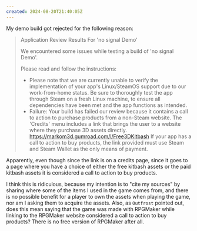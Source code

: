 ```yaml
---
created: 2024-08-20T21:40:05Z
---
```


My demo build got rejected for the following reason:

> Application Review Results For 'no signal Demo'
>
> We encountered some issues while testing a build of 'no signal Demo'.
>
> Please read and follow the instructions:
> - Please note that we are currently unable to verify the implementation of your app's Linux/SteamOS support due to our work-from-home status. Be sure to thoroughly test the app through Steam on a fresh Linux machine, to ensure all dependencies have been met and the app functions as intended.
> - Failure: Your build has failed our review because it contains a call to action to purchase products from a non-Steam website. The 'Credits' menu includes a link that brings the user to a website where they purchase 3D assets directly. https://markom3d.gumroad.com/l/Free3DKitbash If your app has a call to action to buy products, the link provided must use Steam and Steam Wallet as the only means of payment.

Apparently, even though since the link is on a credits page, since it goes to a page where you have a choice of either the free kitbash assets or the paid kitbash assets it is considered a call to action to buy products.

I think this is ridiculous, because my intention is to "cite my sources" by sharing where some of the items I used in the game comes from, and there is no possible benefit for a player to own the assets when playing the game, nor am I asking them to acquire the assets. Also, as `Outfrost` pointed out, does this mean saying that the game was made with RPGMaker while linking to the RPGMaker website considered a call to action to buy products? There is no free version of RPGMaker after all.
